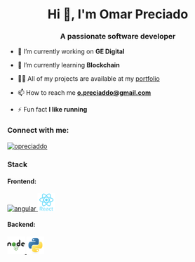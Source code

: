 <h1 align="center">Hi 👋, I'm Omar Preciado</h1>
<h3 align="center">A passionate software developer</h3>

- 🔭 I’m currently working on **GE Digital**

- 🌱 I’m currently learning **Blockchain**

- 👨‍💻 All of my projects are available at my [portfolio](https://opreciaddo.github.io/portfolio/)

- 📫 How to reach me **o.preciaddo@gmail.com**

- ⚡ Fun fact **I like running**

<h3 align="left">Connect with me:</h3>
<p align="left">
<a href="https://linkedin.com/in/opreciaddo" target="blank"><img align="center" src="https://raw.githubusercontent.com/rahuldkjain/github-profile-readme-generator/master/src/images/icons/Social/linked-in-alt.svg" alt="opreciaddo" height="30" width="40" /></a>
</p>

<h3 align="left">Stack</h3>
<h4 align="left">Frontend:</h4>
<p align="left">
  <a href="https://angular.io" target="_blank" rel="noreferrer"> 
    <img src="https://angular.io/assets/images/logos/angular/angular.svg" alt="angular" width="40" height="40"/> 
  </a> 
  <a href="https://reactjs.org/" target="_blank" rel="noreferrer"> 
    <img src="https://raw.githubusercontent.com/devicons/devicon/master/icons/react/react-original-wordmark.svg" alt="react" width="40" height="40"/> 
  </a>
</p>
<h4 align="left">Backend:</h4>
<p align="left">
  <a href="https://nodejs.org" target="_blank" rel="noreferrer"> 
    <img src="https://raw.githubusercontent.com/devicons/devicon/master/icons/nodejs/nodejs-original-wordmark.svg" alt="nodejs" width="40" height="40"/> 
  </a>
  <a href="https://www.python.org" target="_blank" rel="noreferrer"> 
    <img src="https://raw.githubusercontent.com/devicons/devicon/master/icons/python/python-original.svg" alt="python" width="40" height="40"/> 
  </a>
</p>
